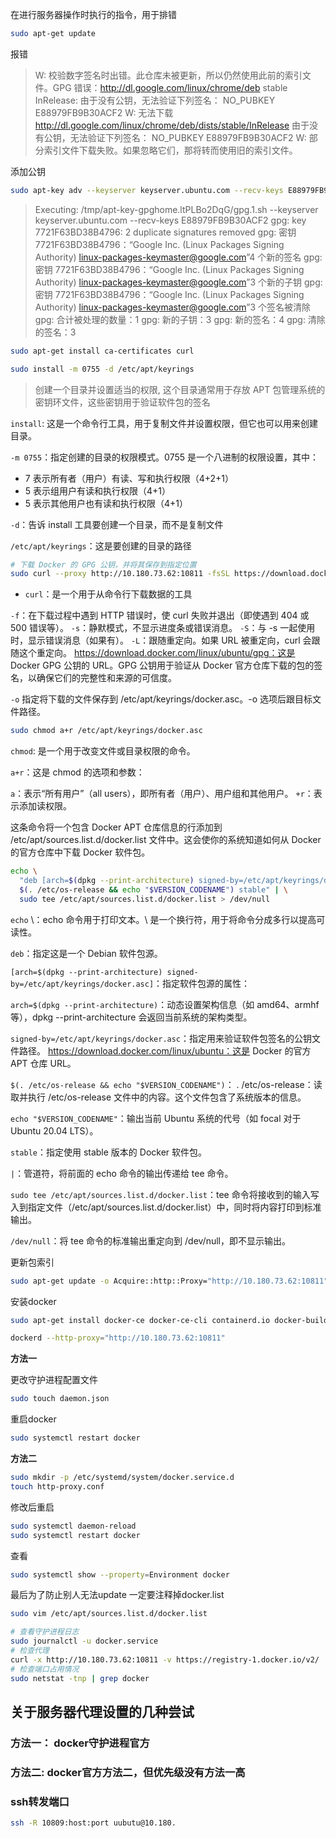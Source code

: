 在进行服务器操作时执行的指令，用于排错

```bash
sudo apt-get update
```

报错

>W: 校验数字签名时出错。此仓库未被更新，所以仍然使用此前的索引文件。GPG 错误：http://dl.google.com/linux/chrome/deb stable InRelease: 由于没有公钥，无法验证下列签名： NO_PUBKEY E88979FB9B30ACF2
W: 无法下载 http://dl.google.com/linux/chrome/deb/dists/stable/InRelease  由于没有公钥，无法验证下列签名： NO_PUBKEY E88979FB9B30ACF2
W: 部分索引文件下载失败。如果忽略它们，那将转而使用旧的索引文件。

添加公钥

```bash
sudo apt-key adv --keyserver keyserver.ubuntu.com --recv-keys E88979FB9B30ACF2
```

>Executing: /tmp/apt-key-gpghome.ltPLBo2DqG/gpg.1.sh --keyserver keyserver.ubuntu.com --recv-keys E88979FB9B30ACF2
gpg: key 7721F63BD38B4796: 2 duplicate signatures removed
gpg: 密钥 7721F63BD38B4796：“Google Inc. (Linux Packages Signing Authority) <linux-packages-keymaster@google.com>”4 个新的签名
gpg: 密钥 7721F63BD38B4796：“Google Inc. (Linux Packages Signing Authority) <linux-packages-keymaster@google.com>”3 个新的子钥
gpg: 密钥 7721F63BD38B4796：“Google Inc. (Linux Packages Signing Authority) <linux-packages-keymaster@google.com>”3 个签名被清除
gpg: 合计被处理的数量：1
gpg:            新的子钥：3
gpg:         新的签名：4
gpg:     清除的签名：3

```bash
sudo apt-get install ca-certificates curl
```

```bash
sudo install -m 0755 -d /etc/apt/keyrings
```

>创建一个目录并设置适当的权限, 这个目录通常用于存放 APT 包管理系统的密钥环文件，这些密钥用于验证软件包的签名

`install`: 这是一个命令行工具，用于复制文件并设置权限，但它也可以用来创建目录。

`-m 0755`：指定创建的目录的权限模式。0755 是一个八进制的权限设置，其中：

- 7 表示所有者（用户）有读、写和执行权限（4+2+1）
- 5 表示组用户有读和执行权限（4+1）
- 5 表示其他用户也有读和执行权限（4+1）

`-d`：告诉 install 工具要创建一个目录，而不是复制文件

`/etc/apt/keyrings`：这是要创建的目录的路径

```bash
# 下载 Docker 的 GPG 公钥，并将其保存到指定位置
sudo curl --proxy http://10.180.73.62:10811 -fsSL https://download.docker.com/linux/ubuntu/gpg -o /etc/apt/keyrings/docker.asc
```

- `curl`：是一个用于从命令行下载数据的工具

`-f`：在下载过程中遇到 HTTP 错误时，使 curl 失败并退出（即使遇到 404 或 500 错误等）。
`-s`：静默模式，不显示进度条或错误消息。
`-S`：与 -s 一起使用时，显示错误消息（如果有）。
`-L`：跟随重定向。如果 URL 被重定向，curl 会跟随这个重定向。
https://download.docker.com/linux/ubuntu/gpg：这是 Docker GPG 公钥的 URL。GPG 公钥用于验证从 Docker 官方仓库下载的包的签名，以确保它们的完整性和来源的可信度。

`-o` 指定将下载的文件保存到 /etc/apt/keyrings/docker.asc。-o 选项后跟目标文件路径。

```bash
sudo chmod a+r /etc/apt/keyrings/docker.asc
```

`chmod`: 是一个用于改变文件或目录权限的命令。

`a+r`：这是 chmod 的选项和参数：

`a`：表示“所有用户”（all users），即所有者（用户）、用户组和其他用户。
`+r`：表示添加读权限。

这条命令将一个包含 Docker APT 仓库信息的行添加到 /etc/apt/sources.list.d/docker.list 文件中。这会使你的系统知道如何从 Docker 的官方仓库中下载 Docker 软件包。

```bash
echo \
  "deb [arch=$(dpkg --print-architecture) signed-by=/etc/apt/keyrings/docker.asc] https://download.docker.com/linux/ubuntu \
  $(. /etc/os-release && echo "$VERSION_CODENAME") stable" | \
  sudo tee /etc/apt/sources.list.d/docker.list > /dev/null
```

`echo` \：echo 命令用于打印文本。\ 是一个换行符，用于将命令分成多行以提高可读性。

`deb`：指定这是一个 Debian 软件包源。

`[arch=$(dpkg --print-architecture) signed-by=/etc/apt/keyrings/docker.asc]`：指定软件包源的属性：

`arch=$(dpkg --print-architecture)`：动态设置架构信息（如 amd64、armhf 等），dpkg --print-architecture 会返回当前系统的架构类型。

`signed-by=/etc/apt/keyrings/docker.asc`：指定用来验证软件包签名的公钥文件路径。
https://download.docker.com/linux/ubuntu：这是 Docker 的官方 APT 仓库 URL。

`$(. /etc/os-release && echo "$VERSION_CODENAME")`：
. /etc/os-release：读取并执行 /etc/os-release 文件中的内容。这个文件包含了系统版本的信息。

`echo "$VERSION_CODENAME"`：输出当前 Ubuntu 系统的代号（如 focal 对于 Ubuntu 20.04 LTS）。

`stable`：指定使用 stable 版本的 Docker 软件包。

`|`：管道符，将前面的 echo 命令的输出传递给 tee 命令。

`sudo tee /etc/apt/sources.list.d/docker.list`：tee 命令将接收到的输入写入到指定文件（/etc/apt/sources.list.d/docker.list）中，同时将内容打印到标准输出。

`/dev/null`：将 tee 命令的标准输出重定向到 /dev/null，即不显示输出。

更新包索引

```bash
sudo apt-get update -o Acquire::http::Proxy="http://10.180.73.62:10811"
```

安装docker

```bash
sudo apt-get install docker-ce docker-ce-cli containerd.io docker-buildx-plugin docker-compose-plugin -o Acquire::http::Proxy="http://10.180.73.62:10811"
```

```bash
dockerd --http-proxy="http://10.180.73.62:10811"
```

**方法一**

更改守护进程配置文件

```bash
sudo touch daemon.json
```

重启docker

```bash
sudo systemctl restart docker
```

**方法二**

```bash
sudo mkdir -p /etc/systemd/system/docker.service.d
touch http-proxy.conf
```

修改后重启

```bash
sudo systemctl daemon-reload
sudo systemctl restart docker
```

查看

```bash
sudo systemctl show --property=Environment docker
```

最后为了防止别人无法update 一定要注释掉docker.list

```bash
sudo vim /etc/apt/sources.list.d/docker.list
```

```bash
# 查看守护进程日志
sudo journalctl -u docker.service
# 检查代理
curl -x http://10.180.73.62:10811 -v https://registry-1.docker.io/v2/
# 检查端口占用情况
sudo netstat -tnp | grep docker
```

## 关于服务器代理设置的几种尝试

### 方法一： docker守护进程官方

### 方法二: docker官方方法二，但优先级没有方法一高

### ssh转发端口

```bash
ssh -R 10809:host:port uubutu@10.180.
```